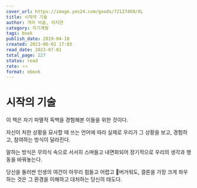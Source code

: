 ```yaml
---
cover_url: https://image.yes24.com/goods/72127469/XL
title: 시작의 기술
author: 개리 비숍, 이지연
category: 자기계발
tags: book
publish_date: 2019-04-18
created: 2023-06-02 17:03
read_date: 2023-07-01
total_page: 227
status: read  
rate: ⭐⭐
format: ebook 
---
```


# 시작의 기술

이 책은 자기 파멸적 독백을 경험해본 이들을 위한 것이다.

자신이 처한 상황을 묘사할 때 쓰는 언어에 따라 실제로 우리가 그 상황을 보고, 경험하고, 참여하는 방식이 달라진다.

말하는 방식은 무의식 속으로 서서히 스며들고 내면화되어 장기적으로 우리의 생각과 행동을 바꿔놓는다.

당신을 둘러싼 인생의 여건이 아무리 힘들고 어렵고 버거워도, 결론을 가장 크게 좌우하는 것은 그 환경을 이해하고 대처하는 당신의 태도다.

